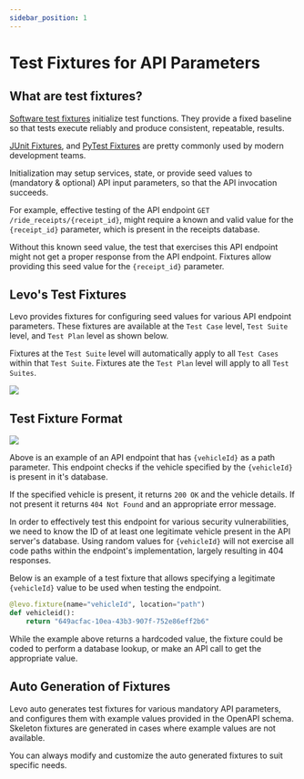 ```yaml
---
sidebar_position: 1
---
```


# Test Fixtures for API Parameters

## What are test fixtures?

[Software test fixtures][fixtures] initialize test functions. They provide a fixed baseline so that tests execute reliably and produce consistent, repeatable, results.

[JUnit Fixtures][junit], and [PyTest Fixtures][pytest] are pretty commonly used by modern development teams.

Initialization may setup services, state, or provide seed values to (mandatory & optional) API input parameters, so that the API invocation succeeds.

For example, effective testing of the API endpoint `GET /ride_receipts/{receipt_id}`, might require a 
known and valid value for the `{receipt_id}` parameter, which is present in the receipts database.

Without this known seed value, the test that exercises this API endpoint might not get a proper response from the API endpoint. Fixtures allow providing this seed value for the `{receipt_id}` parameter.

## Levo's Test Fixtures
Levo provides fixtures for configuring seed values for various API endpoint parameters. These fixtures are available at the `Test Case` level, `Test Suite` level, and `Test Plan` level as shown below.

Fixtures at the `Test Suite` level will automatically apply to all `Test Cases` within that `Test Suite`. Fixtures ate the `Test Plan` level will apply to all `Test Suites`.

![](../../../../../assets/fixtures.svg)

## Test Fixture Format

![](../../../../../assets/get-vehicle-id-ep.png)

Above is an example of an API endpoint that has `{vehicleId}` as a path parameter. This endpoint checks if the vehicle specified by the `{vehicleId}` is present in it's database.

If the specified vehicle is present, it returns `200 OK` and the vehicle details. If not present it returns `404 Not Found` and an appropriate error message.

In order to effectively test this endpoint for various security vulnerabilities, we need to know the ID of at least one legitimate vehicle present in the API server's database. Using random values for `{vehicleId}` will not exercise all code paths within the endpoint's implementation, largely resulting in 404 responses.

Below is an example of a test fixture that allows specifying a legitimate `{vehicleId}` value to be used when testing the endpoint.

```python
@levo.fixture(name="vehicleId", location="path")
def vehicleid():
    return "649acfac-10ea-43b3-907f-752e86eff2b6"
```

While the example above returns a hardcoded value, the fixture could be coded to perform a database lookup, or make an API call to get the appropriate value.

## Auto Generation of Fixtures
Levo auto generates test fixtures for various mandatory API parameters, and configures them with example values provided in the OpenAPI schema. Skeleton fixtures are generated in cases where example values are not available.

You can always modify and customize the auto generated fixtures to suit specific needs.


[fixtures]: https://en.wikipedia.org/wiki/Test_fixture#Software
[junit]: https://github.com/junit-team/junit4/wiki/Test-fixtures
[pytest]: https://docs.pytest.org/en/6.2.x/fixture.html